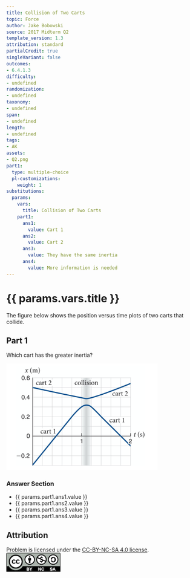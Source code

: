 ```yaml
---
title: Collision of Two Carts
topic: Force
author: Jake Bobowski
source: 2017 Midterm Q2
template_version: 1.3
attribution: standard
partialCredit: true
singleVariant: false
outcomes:
- 6.4.1.3
difficulty:
- undefined
randomization:
- undefined
taxonomy:
- undefined
span:
- undefined
length:
- undefined
tags:
- AK
assets:
- Q2.png
part1:
  type: multiple-choice
  pl-customizations:
    weight: 1
substitutions:
  params:
    vars:
      title: Collision of Two Carts
    part1:
      ans1:
        value: Cart 1
      ans2:
        value: Cart 2
      ans3:
        value: They have the same inertia
      ans4:
        value: More information is needed
---
```

# {{ params.vars.title }}
The figure below shows the position versus time plots of two carts that collide.

## Part 1

Which cart has the greater inertia?

<img src="Q2.png" alt = "A position versus time plot with cart 1 starting at position -0.2 and colliding at 0.3, and cart 2 starting at position 0.6, and colliding at 0.3" width = 400px>

### Answer Section

- {{ params.part1.ans1.value }}
- {{ params.part1.ans2.value }}
- {{ params.part1.ans3.value }}
- {{ params.part1.ans4.value }}

## Attribution

Problem is licensed under the [CC-BY-NC-SA 4.0 license](https://creativecommons.org/licenses/by-nc-sa/4.0/).<br> ![The Creative Commons 4.0 license requiring attribution-BY, non-commercial-NC, and share-alike-SA license.](https://raw.githubusercontent.com/firasm/bits/master/by-nc-sa.png)